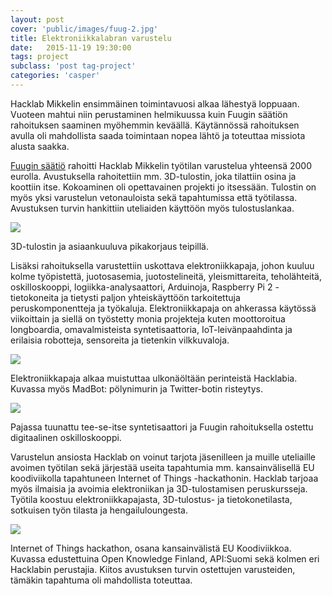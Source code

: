 ```yaml
---
layout: post
cover: 'public/images/fuug-2.jpg'
title: Elektroniikkalabran varustelu
date:   2015-11-19 19:30:00
tags: project
subclass: 'post tag-project'
categories: 'casper'
---
```


Hacklab Mikkelin ensimmäinen toimintavuosi alkaa lähestyä loppuaan. Vuoteen mahtui niin perustaminen helmikuussa kuin Fuugin säätiön rahoituksen saaminen myöhemmin keväällä. Käytännössä rahoituksen avulla oli mahdollista saada toimintaan nopea lähtö ja toteuttaa missiota alusta saakka.

[Fuugin säätiö](http://fuug.fi/saatio/) rahoitti Hacklab Mikkelin työtilan varustelua yhteensä 2000 eurolla. Avustuksella rahoitettiin mm. 3D-tulostin, joka tilattiin osina ja koottiin itse. Kokoaminen oli opettavainen projekti jo itsessään. Tulostin on myös yksi varustelun vetonauloista sekä tapahtumissa että työtilassa. Avustuksen turvin hankittiin uteliaiden käyttöön myös tulostuslankaa.

![](/public/images/fuug-1.jpg)

3D-tulostin ja asiaankuuluva pikakorjaus teipillä.

Lisäksi rahoituksella varustettiin uskottava elektroniikkapaja, johon kuuluu kolme työpistettä, juotosasemia, juotostelineitä, yleismittareita, teholähteitä, oskilloskooppi, logiikka-analysaattori, Arduinoja, Raspberry Pi 2 -tietokoneita ja tietysti paljon yhteiskäyttöön tarkoitettuja peruskomponentteja ja työkaluja. Elektroniikkapaja on ahkerassa käytössä viikoittain ja siellä on työstetty monia projekteja kuten moottoroitua longboardia, omavalmisteista syntetisaattoria, IoT-leivänpaahdinta ja erilaisia robotteja, sensoreita ja tietenkin vilkkuvaloja.

![](/public/images/fuug-2.jpg)

Elektroniikkapaja alkaa muistuttaa ulkonäöltään perinteistä Hacklabia. Kuvassa myös MadBot: pölynimurin ja Twitter-botin risteytys.

![](/public/images/fuug-3.jpg)

Pajassa tuunattu tee-se-itse syntetisaattori ja Fuugin rahoituksella ostettu digitaalinen oskilloskooppi.

Varustelun ansiosta Hacklab on voinut tarjota jäsenilleen ja muille uteliaille avoimen työtilan sekä järjestää useita tapahtumia mm. kansainvälisellä EU koodiviikolla tapahtuneen Internet of Things -hackathonin. Hacklab tarjoaa myös ilmaisia ja avoimia elektroniikan ja 3D-tulostamisen peruskursseja. Työtila koostuu elektroniikkapajasta, 3D-tulostus- ja tietokonetilasta, sotkuisen työn tilasta ja hengailuloungesta.

![](/public/images/fuug-4.jpg)

Internet of Things hackathon, osana kansainvälistä EU Koodiviikkoa. Kuvassa edustettuina Open Knowledge Finland, API:Suomi sekä kolmen eri Hacklabin perustajia. Kiitos avustuksen turvin ostettujen varusteiden, tämäkin tapahtuma oli mahdollista toteuttaa.
